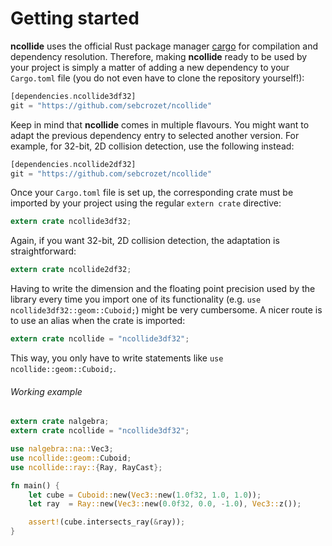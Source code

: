 # Getting started
**ncollide** uses the official Rust package manager [cargo](http://crates.io)
for compilation and dependency resolution. Therefore, making **ncollide**
ready to be used by your project is simply a matter of adding a new dependency
to your `Cargo.toml` file (you do not even have to clone the repository
yourself!):
```rust
[dependencies.ncollide3df32]
git = "https://github.com/sebcrozet/ncollide"
```

Keep in mind that **ncollide** comes in multiple flavours. You might want to
adapt the previous dependency entry to selected another version. For example,
for 32-bit, 2D collision detection, use the following instead:
```rust
[dependencies.ncollide2df32]
git = "https://github.com/sebcrozet/ncollide"
```

Once your `Cargo.toml` file is set up, the corresponding crate must be imported
by your project using the regular `extern crate` directive:
```rust
extern crate ncollide3df32;
```

Again, if you want 32-bit, 2D collision detection, the adaptation is
straightforward:
```rust
extern crate ncollide2df32;
```


Having to write the dimension and the floating point precision used by the
library every time you import one of its functionality (e.g. `use
ncollide3df32::geom::Cuboid;`) might be very cumbersome. A nicer route is to
use an alias when the crate is imported:
```rust
extern crate ncollide = "ncollide3df32";
```

This way, you only have to write statements like `use ncollide::geom::Cuboid;`.

###### Working example <span class="btn-primary" onclick="window.open('../src/getting_started.rs')"></span>
```rust
extern crate nalgebra;
extern crate ncollide = "ncollide3df32";

use nalgebra::na::Vec3;
use ncollide::geom::Cuboid;
use ncollide::ray::{Ray, RayCast};

fn main() {
    let cube = Cuboid::new(Vec3::new(1.0f32, 1.0, 1.0));
    let ray  = Ray::new(Vec3::new(0.0f32, 0.0, -1.0), Vec3::z());

    assert!(cube.intersects_ray(&ray));
}
```
